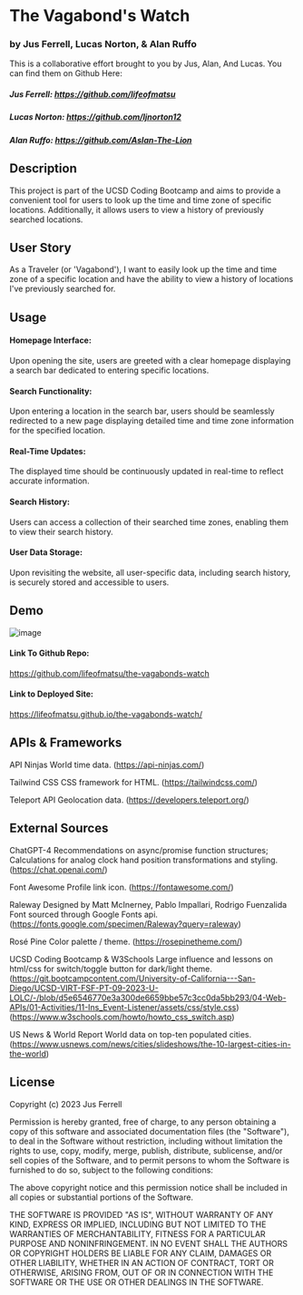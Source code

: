 # The Vagabond's Watch
### by Jus Ferrell, Lucas Norton, & Alan Ruffo
This is a collaborative effort brought to you by Jus, Alan, And Lucas. You can find them on Github Here:

##### Jus Ferrell: https://github.com/lifeofmatsu
##### Lucas Norton: https://github.com/ljnorton12
##### Alan Ruffo: https://github.com/Aslan-The-Lion


## Description
This project is part of the UCSD Coding Bootcamp and aims to provide a convenient tool for users to look up the time and time zone of specific locations. Additionally, it allows users to view a history of previously searched locations.


## User Story 
As a Traveler (or 'Vagabond'), I want to easily look up the time and time zone of a specific location and have the ability to view a history of locations I've previously searched for.


## Usage
#### Homepage Interface: 
Upon opening the site, users are greeted with a clear homepage displaying a search bar dedicated to entering specific locations.

#### Search Functionality:
Upon entering a location in the search bar, users should be seamlessly redirected to a new page displaying detailed time and time zone information for the specified location.

#### Real-Time Updates: 
The displayed time should be continuously updated in real-time to reflect accurate information.

#### Search History: 
Users can access a collection of their searched time zones, enabling them to view their search history.

#### User Data Storage: 
Upon revisiting the website, all user-specific data, including search history, is securely stored and accessible to users.


## Demo
 ![image](https://github.com/lifeofmatsu/the-vagabonds-watch/assets/122134252/18df85e3-579f-4b93-bf08-363ce1e0b260)

#### Link To Github Repo: 
https://github.com/lifeofmatsu/the-vagabonds-watch

#### Link to Deployed Site:
https://lifeofmatsu.github.io/the-vagabonds-watch/


## APIs & Frameworks
API Ninjas 
World time data.
(https://api-ninjas.com/)

Tailwind CSS
CSS framework for HTML.
(https://tailwindcss.com/)

Teleport API 
Geolocation data.
(https://developers.teleport.org/)


## External Sources
ChatGPT-4
Recommendations on async/promise function structures; Calculations for analog clock hand position transformations and styling.
(https://chat.openai.com/)

Font Awesome
Profile link icon.
(https://fontawesome.com/)

Raleway Designed by Matt McInerney, Pablo Impallari, Rodrigo Fuenzalida
Font sourced through Google Fonts api.
(https://fonts.google.com/specimen/Raleway?query=raleway)

Rosé Pine 
Color palette / theme.
(https://rosepinetheme.com/)

UCSD Coding Bootcamp & W3Schools 
Large influence and lessons on html/css for switch/toggle button for dark/light theme.
(https://git.bootcampcontent.com/University-of-California---San-Diego/UCSD-VIRT-FSF-PT-09-2023-U-LOLC/-/blob/d5e6546770e3a300de6659bbe57c3cc0da5bb293/04-Web-APIs/01-Activities/11-Ins_Event-Listener/assets/css/style.css)
(https://www.w3schools.com/howto/howto_css_switch.asp)

US News & World Report 
World data on top-ten populated cities.
(https://www.usnews.com/news/cities/slideshows/the-10-largest-cities-in-the-world)


## License
Copyright (c) 2023 Jus Ferrell

Permission is hereby granted, free of charge, to any person obtaining a copy
of this software and associated documentation files (the "Software"), to deal
in the Software without restriction, including without limitation the rights
to use, copy, modify, merge, publish, distribute, sublicense, and/or sell
copies of the Software, and to permit persons to whom the Software is
furnished to do so, subject to the following conditions:

The above copyright notice and this permission notice shall be included in all
copies or substantial portions of the Software.

THE SOFTWARE IS PROVIDED "AS IS", WITHOUT WARRANTY OF ANY KIND, EXPRESS OR
IMPLIED, INCLUDING BUT NOT LIMITED TO THE WARRANTIES OF MERCHANTABILITY,
FITNESS FOR A PARTICULAR PURPOSE AND NONINFRINGEMENT. IN NO EVENT SHALL THE
AUTHORS OR COPYRIGHT HOLDERS BE LIABLE FOR ANY CLAIM, DAMAGES OR OTHER
LIABILITY, WHETHER IN AN ACTION OF CONTRACT, TORT OR OTHERWISE, ARISING FROM,
OUT OF OR IN CONNECTION WITH THE SOFTWARE OR THE USE OR OTHER DEALINGS IN THE
SOFTWARE.




